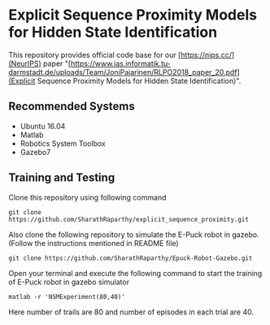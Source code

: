 # Explicit Sequence Proximity Models for Hidden State Identification
This repository provides official code base for our [https://nips.cc/](NeurIPS) paper "[https://www.ias.informatik.tu-darmstadt.de/uploads/Team/JoniPajarinen/RLPO2018_paper_20.pdf](Explicit Sequence Proximity Models for Hidden State Identification)".

## Recommended Systems
* Ubuntu 16.04
* Matlab
* Robotics System Toolbox
* Gazebo7
## Training and Testing
Clone this repository using following command
```
git clone https://github.com/SharathRaparthy/explicit_sequence_proximity.git
```
Also clone the following repository to simulate the E-Puck robot in gazebo. (Follow the instructions mentioned in README file)
```
git clone https://github.com/SharathRaparthy/Epuck-Robot-Gazebo.git
```

Open your terminal and execute the following command to start the training of E-Puck robot in gazebo simulator

```
matlab -r 'NSMExperiment(80,40)'
```
Here number of trails are 80 and number of episodes in each trial are 40.
